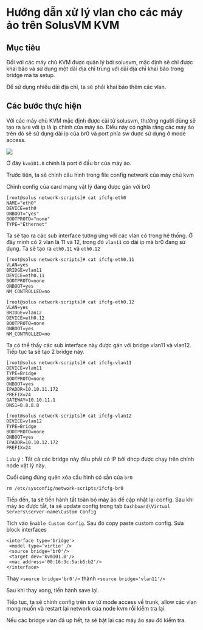# Hướng dẫn xử lý vlan cho các máy ảo trên SolusVM KVM

## Mục tiêu

Đối với các máy chủ KVM được quản lý bởi solusvm, mặc định sẽ chỉ được khai báo và sử dụng một dải địa chỉ trùng với dải địa chỉ khai báo trong bridge mà ta setup.

Để sử dụng nhiều dải địa chỉ, ta sẽ phải khai báo thêm các vlan.

## Các bước thực hiện

Với các máy chủ KVM mặc định được cài từ solusvm, thường người dùng sẽ tạo ra `br0` với ip là ip chính của máy ảo. Điều này có nghĩa rằng các máy ảo trên đó sẽ sử dụng dải ip của br0 và port phía sw được sử dụng ở mode access.

<img src="https://i.imgur.com/cf0sKJ7.png">

Ở đây `kvm101.0` chính là port ở đầu br của máy ảo.

Trước tiên, ta sẽ chỉnh cấu hình trong file config network của máy chủ kvm

Chỉnh config của card mạng vật lý đang được gán với br0

```
[root@solus network-scripts]# cat ifcfg-eth0
NAME="eth0"
DEVICE=eth0
ONBOOT="yes"
BOOTPROTO="none"
TYPE="Ethernet"
```

Ta sẽ tạo ra các sub interface tương ứng với các vlan có trong hệ thống. Ở đây mình có 2 vlan là 11 và 12, trong đó `vlan11` có dải ip mà br0 đang sử dụng. Ta sẽ tạo ra `eth0.11` và `eth0.12`

```
[root@solus network-scripts]# cat ifcfg-eth0.11
VLAN=yes
BRIDGE=vlan11
DEVICE=eth0.11
BOOTPROTO=none
ONBOOT=yes
NM_CONTROLLED=no
```

```
[root@solus network-scripts]# cat ifcfg-eth0.12
VLAN=yes
BRIDGE=vlan12
DEVICE=eth0.12
BOOTPROTO=none
ONBOOT=yes
NM_CONTROLLED=no
```

Ta có thể thấy các sub interface này được gán với bridge vlan11 và vlan12. Tiếp tục ta sẽ tạo 2 bridge này.

```
[root@solus network-scripts]# cat ifcfg-vlan11
DEVICE=vlan11
TYPE=Bridge
BOOTPROTO=none
ONBOOT=yes
IPADDR=10.10.11.172
PREFIX=24
GATEWAY=10.10.11.1
DNS1=8.8.8.8
```

```
[root@solus network-scripts]# cat ifcfg-vlan12
DEVICE=vlan12
TYPE=Bridge
BOOTPROTO=none
ONBOOT=yes
IPADDR=10.10.12.172
PREFIX=24
```

Lưu ý : Tất cả các bridge này đều phải có IP bởi dhcp được chạy trên chính node vật lý này.

Cuối cùng đừng quên xóa cấu hình có sẵn của `br0`

`rm /etc/sysconfig/network-scripts/ifcfg-br0`

Tiếp đến, ta sẽ tiến hành tắt toàn bộ máy ảo để cập nhật lại config. Sau khi máy ảo được tắt, ta sẽ update config trong tab `Dashboard\Virtual Servers\server-name\Custom Config`

Tích vào `Enable Custom Config`. Sau đó copy paste custom config. Sửa block interfaces

```
<interface type='bridge'>
 <model type='virtio' />
 <source bridge='br0'/>
 <target dev='kvm101.0'/>
 <mac address='00:16:3c:5a:b5:b2'/>
</interface>
```

Thay `<source bridge='br0'/>` thành `<source bridge='vlan11'/>`

Sau khi thay xong, tiến hành save lại.

Tiếp tục, ta sẽ chỉnh config trên sw từ mode access về trunk, allow các vlan mong muốn và restart lại network của node kvm rồi kiểm tra lại.

Nếu các bridge vlan đã up hết, ta sẽ bật lại các máy ảo sau đó kiểm tra.
